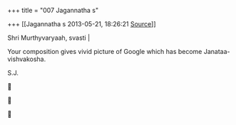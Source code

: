 +++
title = "007 Jagannatha s"

+++
[[Jagannatha s	2013-05-21, 18:26:21 [Source](https://groups.google.com/g/samskrita/c/MsvLbAL88t0)]]



Shri Murthyvaryaah, svasti \|

Your composition gives vivid picture of Google which has become Janataa-vishvakosha.

S.J.

  
  








